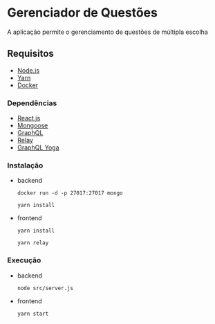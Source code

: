 # Gerenciador de Questões

A aplicação permite o gerenciamento de questões de múltipla escolha

## Requisitos

- [Node.js](https://nodejs.org/en/download/)
- [Yarn](https://yarnpkg.com)
- [Docker](https://www.docker.com)

### Dependências

- [React.js](https://reactjs.org/)
- [Mongoose](https://mongoosejs.com/docs/connections.html)
- [GraphQL](https://graphql.org)
- [Relay](https://relay.dev)
- [GraphQL Yoga](https://www.npmjs.com/package/graphql-yoga)

### Instalação

- backend 

   `docker run -d -p 27017:27017 mongo`
   
   `yarn install`
- frontend 

   `yarn install`
   
   `yarn relay`
   
### Execução

- backend 

   `node src/server.js`
   
- frontend 

   `yarn start`
   
